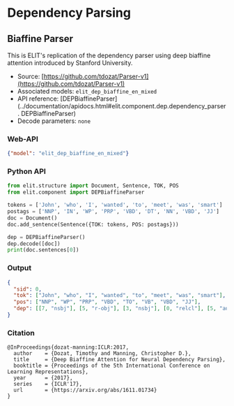 # Dependency Parsing

## Biaffine Parser

This is ELIT's replication of the dependency parser using deep biaffine attention introduced by Stanford University.

* Source: [https://github.com/tdozat/Parser-v1](https://github.com/tdozat/Parser-v1)
* Associated models: `elit_dep_biaffine_en_mixed`
* API reference: [DEPBiaffineParser](../documentation/apidocs.html#elit.component.dep.dependency_parser. DEPBiaffineParser)
* Decode parameters: `none`

### Web-API

```json
{"model": "elit_dep_biaffine_en_mixed"}
```

### Python API

```python
from elit.structure import Document, Sentence, TOK, POS
from elit.component import DEPBiaffineParser

tokens = ['John', 'who', 'I', 'wanted', 'to', 'meet', 'was', 'smart']
postags = ['NNP', 'IN', 'WP', 'PRP', 'VBD', 'DT', 'NN', 'VBD', 'JJ'] 
doc = Document()
doc.add_sentence(Sentence({TOK: tokens, POS: postags}))

dep = DEPBiaffineParser()
dep.decode([doc])
print(doc.sentences[0])
```

### Output

```json
{
  "sid": 0,
  "tok": ["John", "who", "I", "wanted", "to", "meet", "was", "smart"],
  "pos": ["NNP", "WP", "PRP", "VBD", "TO", "VB", "VBD", "JJ"],
  "dep": [[7, "nsbj"], [5, "r-obj"], [3, "nsbj"], [0, "relcl"], [5, "aux"], [3, "comp"], [7, "cop"], [-1, "root"]]
}
```

### Citation

```text
@InProceedings{dozat-manning:ICLR:2017,
  author    = {Dozat, Timothy and Manning, Christopher D.},
  title     = {Deep Biaffine Attention for Neural Dependency Parsing},
  booktitle = {Proceedings of the 5th International Conference on Learning Representations},
  year      = {2017},
  series    = {ICLR'17},
  url       = {https://arxiv.org/abs/1611.01734}
}
```
